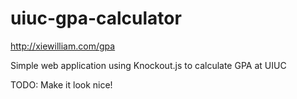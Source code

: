 uiuc-gpa-calculator
===================

http://xiewilliam.com/gpa

Simple web application using Knockout.js to calculate GPA at UIUC

TODO: Make it look nice!
